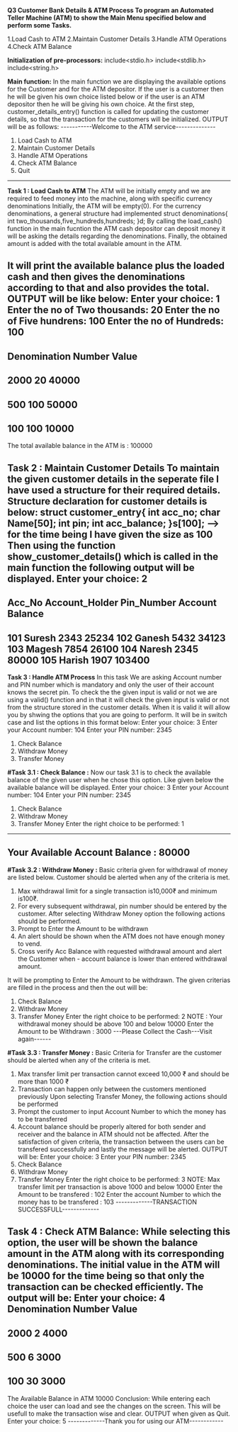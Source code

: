 **Q3 Customer Bank Details & ATM Process
To program an Automated Teller Machine (ATM) to show the Main Menu specified below and perform some Tasks.**

1.Load Cash to ATM
2.Maintain Customer Details
3.Handle ATM Operations
4.Check ATM Balance

**Initialization of pre-processors:**
include<stdio.h>
include<stdlib.h>
include<string.h>

**Main function:**
In the main function we are displaying the available options for the Customer and for the ATM depositor.
If the user is a customer then he will be given his own choice listed below or
if the user is an ATM depositor then he will be giving his own choice.
At the first step, customer_details_entry() function is called for updating the customer details,
so that the transaction for the customers will be initialized.
OUTPUT will be as follows:
-----------Welcome to the ATM service--------------
1. Load Cash to ATM
2. Maintain Customer Details
3. Handle ATM Operations
4. Check ATM Balance
5. Quit
--------------------------------------------------


**Task 1 : Load Cash to ATM**
The ATM will be initially empty and we are required to feed money
into the machine, along with specific currency denominations
Initially, the ATM will be empty(0).
For the currency denominations, a general structure had implemented
struct denominations{
    int two_thousands,five_hundreds,hundreds;
}d;
By calling the load_cash() function in the main fucntion the ATM cash depositor can deposit money
it will be asking the details regarding the denominations. 
Finally, the obtained amount is added with the total available amount in the ATM.
 
It will print the available balance plus the loaded cash and then gives the denominations 
according to that and also provides the total.
OUTPUT will be like below:
Enter your choice: 1
Enter the no of Two thousands:  20
Enter the no of Five hundrens:  100
Enter the no of Hundreds:       100
-------------------------------------------------------
Denomination    Number          Value
-------------------------------------------------------
2000            20              40000
-------------------------------------------------------
500             100             50000
-------------------------------------------------------
100             100             10000
-------------------------------------------------------
The total available balance in the ATM is : 100000


**Task 2 : Maintain Customer Details**
To maintain the given customer details in the seperate file I have used a structure for their required details.
Structure declaration for customer details is below:
struct customer_entry{
    int acc_no;
    char Name[50];
    int pin;
    int acc_balance;
}s[100]; --> for the time being I have given the size as 100
Then using the function show_customer_details() which is called in the main function 
the following output will be displayed.
Enter your choice: 2
-----------------------------------------------------
Acc_No  Account_Holder Pin_Number  Account Balance
---------------------------------------------------
 101     Suresh         2343        25234
 102     Ganesh         5432        34123
 103     Magesh         7854        26100
 104     Naresh         2345        80000
 105     Harish         1907        103400
---------------------------------------------------


**Task 3 : Handle ATM Process**
In this task We are asking Account number and PIN number which is mandatory 
and only the user of their account knows the secret pin.
To check the the given input is valid or not we are using a valid() function and in that 
it will check the given input is valid or not from the structure stored in the customer details.
When it is valid it will allow you by shwing the options that you are going to perform.
It will be in switch case and list the options in this format below:
Enter your choice: 3
Enter your Account number: 104
Enter your PIN number: 2345
1. Check Balance
2. Withdraw Money
3. Transfer Money

**#Task 3.1 : Check Balance :**
Now our task 3.1 is to check the available balance of the given user when he chose this option.
Like given below the available balance will be displayed.
Enter your choice: 3
Enter your Account number: 104
Enter your PIN number: 2345
1. Check Balance
2. Withdraw Money
3. Transfer Money
Enter the right choice to be performed: 1
---------------------------------------------------
Your Available Account Balance : 80000
---------------------------------------------------

**#Task 3.2 : Withdraw Money :**
Basic criteria given for withdrawal of money are listed below. Customer should be alerted
when any of the criteria is met.
1. Max withdrawal limit for a single transaction is10,000₹ and minimum is100₹.
2. For every subsequent withdrawal, pin number should be entered by the customer.
After selecting Withdraw Money option the following actions should be performed.
1. Prompt to Enter the Amount to be withdrawn
2. An alert should be shown when the ATM does not have enough money to vend.
3. Cross verify Acc Balance with requested withdrawal amount and alert the Customer
when - account balance is lower than entered withdrawal amount.

It will be prompting to Enter the Amount to be withdrawn.
The given criterias are filled in the process and then the out will be:
1. Check Balance
2. Withdraw Money
3. Transfer Money
Enter the right choice to be performed: 2
NOTE : Your withdrawal money should be above 100 and below 10000
Enter the Amount to be Withdrawn : 3000
---Please Collect the Cash---Visit again------

**#Task 3.3 : Transfer Money :**
Basic Criteria for Transfer are the customer should be alerted when any of the criteria is met.
1. Max transfer limit per transaction cannot exceed 10,000 ₹ and should be more than 1000 ₹
2. Transaction can happen only between the customers mentioned previously
Upon selecting Transfer Money, the following actions should be performed
1. Prompt the customer to input Account Number to which the money has to be transferred
2. Account balance should be properly altered for both sender and receiver and the balance in
ATM should not be affected.
After the satisfaction of given criteria, the transaction between the users can be transfered successfully and lastly the message will be alerted.
OUTPUT will be:
Enter your choice: 3
Enter your PIN number: 2345
1. Check Balance
2. Withdraw Money
3. Transfer Money
Enter the right choice to be performed: 3
NOTE: Max transfer limit per transaction is above 1000 and below 10000
Enter the Amount to be transfered : 102
Enter the account Number to which the money has to be transfered : 103
-------------TRANSACTION SUCCESSFULL-------------


**Task 4 : Check ATM Balance:**
While selecting this option, the user will be shown the balance amount
in the ATM along with its corresponding denominations.
The initial value in the ATM will be 10000 for the time being so that only the 
transaction can be checked efficiently.
The output will be:
Enter your choice: 4
Denomination    Number          Value
-----------------------------------------------------
2000            2               4000
-----------------------------------------------------
500             6               3000
-----------------------------------------------------
100             30              3000
-----------------------------------------------------
The Available Balance in ATM  10000
Conclusion:
While entering each choice the user can load and see the changes on the screen.
This will be usefull to make the transaction wise and clear.
OUTPUT when given as Quit.
Enter your choice: 5
-------------Thank you for using our ATM------------
